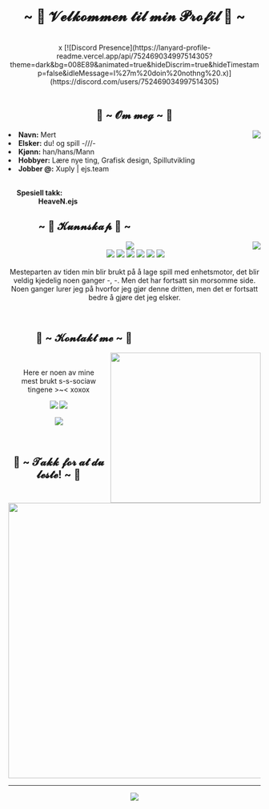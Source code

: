 <body>
<h1 align="center">~ 💖 𝓥𝓮𝓵𝓴𝓸𝓶𝓶𝓮𝓷 𝓽𝓲𝓵 𝓶𝓲𝓷 𝓟𝓻𝓸𝓯𝓲𝓵 💖 ~</h1>
<br>
<div align="center">
  x
 [![Discord Presence](https://lanyard-profile-readme.vercel.app/api/752469034997514305?theme=dark&bg=008E89&animated=true&hideDiscrim=true&hideTimestamp=false&idleMessage=I%27m%20doin%20nothng%20.x)](https://discord.com/users/752469034997514305)
  </div>
<br>
<div>
<h2 align="center"> 🦊 ~ 𝓞𝓶 𝓶𝓮𝓰 ~ 🦊 </h2>
<img src="https://media.tenor.com/images/9e3ee0bb99e7c7e898e7fb23906885d4/tenor.gif" align="right">
<li>
<b>Navn:</b> Mert</li>
<li>
<b>Elsker:</b> du! og spill -///-
</li>
<li>
<b>Kjønn:</b> han/hans/Mann
</li>
<li>
<b>Hobbyer:</b> Lære nye ting, Grafisk design, Spillutvikling
</li>
<li>
<b>Jobber @:</b> Xuply | ejs.team
</li>
<br>
<p><b>     Spesiell takk:<br>
                  HeaveN.ejs</b></p>
</div>
<div>
<h2 align="left">            ~ 📇 𝓚𝓾𝓷𝓷𝓼𝓴𝓪𝓹 📇 ~</h2>
<p>
<img src="https://i.pinimg.com/originals/d6/d6/a0/d6d6a01389c78b441c51fe4eed3d6054.gif"  align="right">
</div>
<div>
<p align="center"><img src="https://img.shields.io/badge/JavaScript-F7DF1E?style=for-the-badge&logo=javascript&logoColor=black"/><br>
 <img src="https://img.shields.io/badge/C++%20-005aeb.svg?&style=for-the-badge&logo=cplusplus&logoColor=white"/> <img src="https://img.shields.io/badge/C%23-9e119a?style=for-the-badge&logo=c-sharp&logoColor=white"/> <img src="https://img.shields.io/badge/Unity-100000?style=for-the-badge&logo=unity&logoColor=white"/> <img src="https://img.shields.io/badge/UE4-100000?style=for-the-badge&logo=unrealengine&logoColor=white"/> <img src="https://img.shields.io/badge/MySQL-3dc2ff?style=for-the-badge&logo=mysql&logoColor=black"/> <img src="https://img.shields.io/badge/Spotify-1ED760?&style=for-the-badge&logo=spotify&logoColor=white"/><br><br>
Mesteparten av tiden min blir brukt på å lage spill med enhetsmotor, det blir veldig kjedelig noen ganger -, -. Men det har fortsatt sin morsomme side. Noen ganger lurer jeg på hvorfor jeg gjør denne dritten, men det er fortsatt bedre å gjøre det jeg elsker.
</p>
<br>
<h2>           📝 ~ 𝓚𝓸𝓷𝓽𝓪𝓴𝓽 𝓶𝓮 ~ 📝</h2>
<img src="https://i.pinimg.com/originals/d5/b6/a7/d5b6a7ee8580da0174c8d243f8e41ec4.gif" align="right" width="300" height="auto">
<br>
<p align="center">Here er noen av mine<br>
mest brukt s-s-sociaw tingene >~< xoxox</p>
<p align="center"><a href="https://twitter.com/MerutsuSama" target="_blank"><img src="https://img.shields.io/badge/MerutsuSama%20-%231DA1F2.svg?&style=for-the-badge&logo=Twitter&logoColor=white"/></a> <a href="#" target="_blank"><img src="https://img.shields.io/badge/sjuhyeon%20-%237289DA.svg?&style=for-the-badge&logo=discord&logoColor=white"/></a></p>
<p align="center"><a href="https://twitch.tv/merutsudesu" target="_blank"><img src="https://img.shields.io/badge/merutsudesu%20-%239146FF.svg?&style=for-the-badge&logo=Twitch&logoColor=white"/></a></p>
</div>
<br>
<div>
<h2 align="center">💖 ~ 𝓣𝓪𝓴𝓴 𝓯𝓸𝓻 𝓪𝓽 𝓭𝓾 𝓵𝓮𝓼𝓽𝓮! ~ 💖</h2>
<div align="center">
<img src="https://i.pinimg.com/originals/05/da/fa/05dafa696ac14f8d379401a3623264cc.gif" width="550" height="auto">
</div>
<hr>
</div>
</div>

<p align="center" >  
  <a href="https://github.com/anuraghazra/github-readme-stats"> 
<img  src="https://github-readme-stats.vercel.app/api?username=sjuhyeon&&show_icons=true&theme=radical"/>
  </a>
  </p>
</body>
